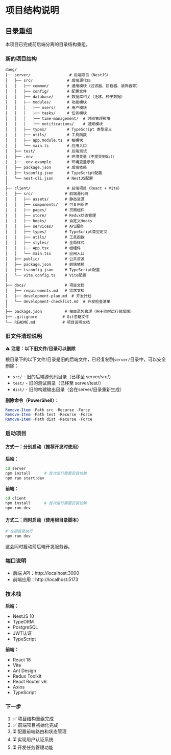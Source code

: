 # 项目结构说明

## 目录重组

本项目已完成前后端分离的目录结构重组。

### 新的项目结构

```
dang/
├── server/                 # 后端项目（NestJS）
│   ├── src/               # 后端源代码
│   │   ├── common/        # 通用模块（过滤器、拦截器、装饰器等）
│   │   ├── config/        # 配置文件
│   │   ├── database/      # 数据库相关（迁移、种子数据）
│   │   ├── modules/       # 功能模块
│   │   │   ├── users/     # 用户模块
│   │   │   ├── tasks/     # 任务模块
│   │   │   ├── time-management/  # 时间管理模块
│   │   │   └── notifications/    # 通知模块
│   │   ├── types/         # TypeScript 类型定义
│   │   ├── utils/         # 工具函数
│   │   ├── app.module.ts  # 根模块
│   │   └── main.ts        # 应用入口
│   ├── test/              # 后端测试
│   ├── .env               # 环境变量（不提交到Git）
│   ├── .env.example       # 环境变量示例
│   ├── package.json       # 后端依赖
│   ├── tsconfig.json      # TypeScript配置
│   └── nest-cli.json      # NestJS配置
│
├── client/                # 前端项目（React + Vite）
│   ├── src/              # 前端源代码
│   │   ├── assets/       # 静态资源
│   │   ├── components/   # 可复用组件
│   │   ├── pages/        # 页面组件
│   │   ├── store/        # Redux状态管理
│   │   ├── hooks/        # 自定义Hooks
│   │   ├── services/     # API服务
│   │   ├── types/        # TypeScript类型定义
│   │   ├── utils/        # 工具函数
│   │   ├── styles/       # 全局样式
│   │   ├── App.tsx       # 根组件
│   │   └── main.tsx      # 应用入口
│   ├── public/           # 公共资源
│   ├── package.json      # 前端依赖
│   ├── tsconfig.json     # TypeScript配置
│   └── vite.config.ts    # Vite配置
│
├── docs/                 # 项目文档
│   ├── requirements.md   # 需求文档
│   ├── development-plan.md  # 开发计划
│   └── development-checklist.md  # 开发检查清单
│
├── package.json          # 根目录包管理（用于同时运行前后端）
├── .gitignore           # Git忽略文件
└── README.md            # 项目说明文档
```

### 旧文件清理说明

⚠️ **注意：以下旧文件/目录可以删除**

根目录下的以下文件/目录是旧的后端文件，已经复制到`server/`目录中，可以安全删除：

- `src/` - 旧的后端源代码目录（已移至 server/src/）
- `test/` - 旧的测试目录（已移至 server/test/）
- `dist/` - 旧的构建输出目录（会在server/目录重新生成）

**删除命令（PowerShell）：**
```powershell
Remove-Item -Path src -Recurse -Force
Remove-Item -Path test -Recurse -Force
Remove-Item -Path dist -Recurse -Force
```

### 启动项目

#### 方式一：分别启动（推荐开发时使用）

**后端：**
```bash
cd server
npm install      # 首次运行需要安装依赖
npm run start:dev
```

**前端：**
```bash
cd client
npm install      # 首次运行需要安装依赖
npm run dev
```

#### 方式二：同时启动（使用根目录脚本）

```bash
# 在根目录执行
npm run dev
```

这会同时启动前后端开发服务器。

### 端口说明

- 后端 API：http://localhost:3000
- 前端应用：http://localhost:5173

### 技术栈

**后端：**
- NestJS 10
- TypeORM
- PostgreSQL
- JWT认证
- TypeScript

**前端：**
- React 18
- Vite
- Ant Design
- Redux Toolkit
- React Router v6
- Axios
- TypeScript

### 下一步

1. ✅ 项目结构重组完成
2. ✅ 前端项目初始化完成
3. ⏳ 配置前端路由和状态管理
4. ⏳ 实现用户认证系统
5. ⏳ 开发任务管理功能

